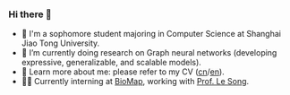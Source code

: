 ### Hi there 👋

- 👷 I'm a sophomore student majoring in Computer Science at Shanghai Jiao Tong University.
- 🌱 I’m currently doing research on Graph neural networks (developing expressive, generalizable, and scalable models).
- 💬 Learn more about me: please refer to my CV ([cn](https://github.com/Emiyalzn/emiyalzn/blob/main/LZN_s_CV_cn.pdf)/[en](https://github.com/Emiyalzn/emiyalzn/blob/main/LZN_s_CV_en.pdf)).
- 🧑‍💻 Currently interning at [BioMap](https://www.biomap.com/), working with [Prof. Le Song](https://scholar.google.com/citations?user=Xl4E0CsAAAAJ&hl=en).
